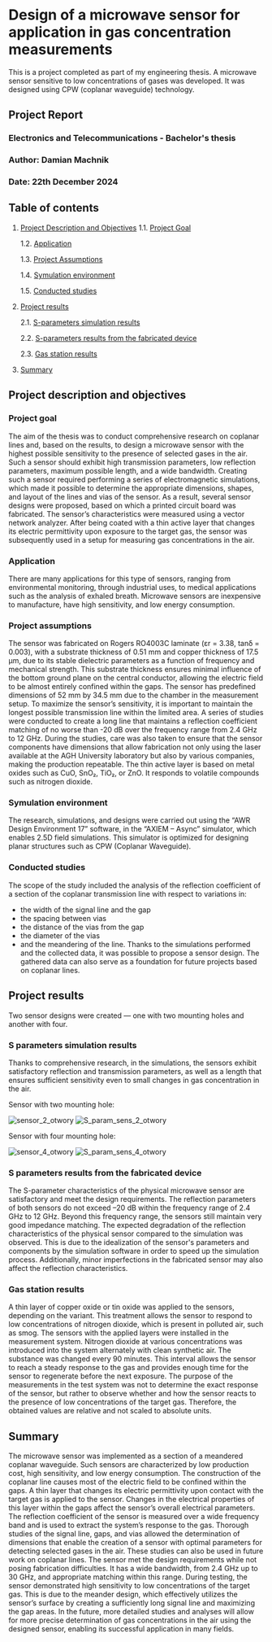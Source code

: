 # Design of a microwave sensor for application in gas concentration measurements 
This is a project completed as part of my engineering thesis. A microwave sensor sensitive to low concentrations of gases was developed. It was designed using CPW (coplanar waveguide) technology.

## Project Report
### Electronics and Telecommunications - Bachelor's thesis
### Author: Damian Machnik
### Date: 22th December 2024


## Table of contents
1. [Project Description and Objectives](#project-description-and-objectives)
   1.1. [Project Goal](#project-goal)
   
   1.2. [Application](#application)
   
   1.3. [Project Assumptions](#project-assumptions)
   
   1.4. [Symulation environment](#symulation-environment)
   
   1.5. [Conducted studies](#conducted-studies)
   
2. [Project results](#project-results)
   
   2.1. [S-parameters simulation results](#s-parameters-simulation-results)
   
   2.2. [S-parameters results from the fabricated device](#s-parameters-results-from-the-fabricated-device)
   
   2.3. [Gas station results](#gas-station-results)
   
3. [Summary](#summary)
   
  
## Project description and objectives

### Project goal
The aim of the thesis was to conduct comprehensive research on coplanar lines and, based on the results, to design a microwave sensor with the highest possible sensitivity to the presence of selected gases in the air.
Such a sensor should exhibit high transmission parameters, low reflection parameters, maximum possible length, and a wide bandwidth. Creating such a sensor required performing a series of electromagnetic simulations, which made it possible to determine the appropriate dimensions, shapes, and layout of the lines and vias of the sensor.
As a result, several sensor designs were proposed, based on which a printed circuit board was fabricated. The sensor’s characteristics were measured using a vector network analyzer. After being coated with a thin active layer that changes its electric permittivity upon exposure to the target gas, the sensor was subsequently used in a setup for measuring gas concentrations in the air.

### Application
There are many applications for this type of sensors, ranging from environmental monitoring, through industrial uses, to medical applications such as the analysis of exhaled breath. Microwave sensors are inexpensive to manufacture, have high sensitivity, and low energy consumption.

### Project assumptions
The sensor was fabricated on Rogers RO4003C laminate (εr = 3.38, tanδ = 0.003), with a substrate thickness of 0.51 mm and copper thickness of 17.5 μm, due to its stable dielectric parameters as a function of frequency and mechanical strength. This substrate thickness ensures minimal influence of the bottom ground plane on the central conductor, allowing the electric field to be almost entirely confined within the gaps.
The sensor has predefined dimensions of 52 mm by 34.5 mm due to the chamber in the measurement setup. To maximize the sensor’s sensitivity, it is important to maintain the longest possible transmission line within the limited area. A series of studies were conducted to create a long line that maintains a reflection coefficient matching of no worse than -20 dB over the frequency range from 2.4 GHz to 12 GHz. During the studies, care was also taken to ensure that the sensor components have dimensions that allow fabrication not only using the laser available at the AGH University laboratory but also by various companies, making the production repeatable.
The thin active layer is based on metal oxides such as CuO, SnO₂, TiO₂, or ZnO. It responds to volatile compounds such as nitrogen dioxide.

### Symulation environment 
The research, simulations, and designs were carried out using the “AWR Design Environment 17” software, in the “AXIEM – Async” simulator, which enables 2.5D field simulations. This simulator is optimized for designing planar structures such as CPW (Coplanar Waveguide).

### Conducted studies
The scope of the study included the analysis of the reflection coefficient of a section of the coplanar transmission line with respect to variations in:
 - the width of the signal line and the gap
 - the spacing between vias
 - the distance of the vias from the gap
 - the diameter of the vias
 - and the meandering of the line.
Thanks to the simulations performed and the collected data, it was possible to propose a sensor design. The gathered data can also serve as a foundation for future projects based on coplanar lines.


## Project results
Two sensor designs were created — one with two mounting holes and another with four.

### S parameters simulation results
Thanks to comprehensive research, in the simulations, the sensors exhibit satisfactory reflection and transmission parameters, as well as a length that ensures sufficient sensitivity even to small changes in gas concentration in the air.

Sensor with two mounting hole:

![sensor_2_otwory](images/sensor_2_otwory.png)
![S_param_sens_2_otwory](images/S_param_sens_2_otwory.png)

Sensor with four mounting hole:

![sensor_4_otwory](images/sensor_4_otwory.png)
![S_param_sens_4_otwory](images/S_param_sens_4_otwory.png)

### S parameters results from the fabricated device
The S-parameter characteristics of the physical microwave sensor are satisfactory and meet the design requirements. The reflection parameters of both sensors do not exceed –20 dB within the frequency range of 2.4 GHz to 12 GHz. Beyond this frequency range, the sensors still maintain very good impedance matching.
The expected degradation of the reflection characteristics of the physical sensor compared to the simulation was observed. This is due to the idealization of the sensor's parameters and components by the simulation software in order to speed up the simulation process. Additionally, minor imperfections in the fabricated sensor may also affect the reflection characteristics.

### Gas station results
A thin layer of copper oxide or tin oxide was applied to the sensors, depending on the variant. This treatment allows the sensor to respond to low concentrations of nitrogen dioxide, which is present in polluted air, such as smog. The sensors with the applied layers were installed in the measurement system. 
Nitrogen dioxide at various concentrations was introduced into the system alternately with clean synthetic air. The substance was changed every 90 minutes. This interval allows the sensor to reach a steady response to the gas and provides enough time for the sensor to regenerate before the next exposure.
The purpose of the measurements in the test system was not to determine the exact response of the sensor, but rather to observe whether and how the sensor reacts to the presence of low concentrations of the target gas. Therefore, the obtained values are relative and not scaled to absolute units.


## Summary
The microwave sensor was implemented as a section of a meandered coplanar waveguide. Such sensors are characterized by low production cost, high sensitivity, and low energy consumption. The construction of the coplanar line causes most of the electric field to be confined within the gaps. A thin layer that changes its electric permittivity upon contact with the target gas is applied to the sensor. Changes in the electrical properties of this layer within the gaps affect the sensor’s overall electrical parameters. The reflection coefficient of the sensor is measured over a wide frequency band and is used to extract the system’s response to the gas.
Thorough studies of the signal line, gaps, and vias allowed the determination of dimensions that enable the creation of a sensor with optimal parameters for detecting selected gases in the air. These studies can also be used in future work on coplanar lines.
The sensor met the design requirements while not posing fabrication difficulties. It has a wide bandwidth, from 2.4 GHz up to 30 GHz, and appropriate matching within this range. During testing, the sensor demonstrated high sensitivity to low concentrations of the target gas. This is due to the meander design, which effectively utilizes the sensor’s surface by creating a sufficiently long signal line and maximizing the gap areas.
In the future, more detailed studies and analyses will allow for more precise determination of gas concentrations in the air using the designed sensor, enabling its successful application in many fields.


